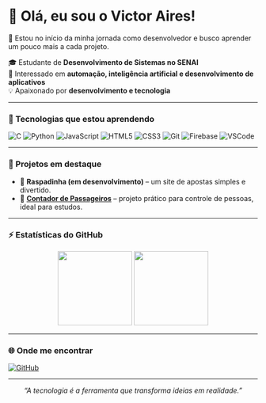 # 👋 Olá, eu sou o Victor Aires!

🧠 Estou no início da minha jornada como desenvolvedor e busco aprender um pouco mais a cada projeto.

🎓 Estudante de **Desenvolvimento de Sistemas no SENAI**  
🚀 Interessado em **automação, inteligência artificial e desenvolvimento de aplicativos**  
💡 Apaixonado por **desenvolvimento e tecnologia**  

---

### 🧠 Tecnologias que estou aprendendo
![C](https://img.shields.io/badge/C-00599C?style=for-the-badge&logo=c&logoColor=white)
![Python](https://img.shields.io/badge/Python-3776AB?style=for-the-badge&logo=python&logoColor=white)
![JavaScript](https://img.shields.io/badge/JavaScript-F7DF1E?style=for-the-badge&logo=javascript&logoColor=black)
![HTML5](https://img.shields.io/badge/HTML5-E34F26?style=for-the-badge&logo=html5&logoColor=white)
![CSS3](https://img.shields.io/badge/CSS3-1572B6?style=for-the-badge&logo=css3&logoColor=white)
![Git](https://img.shields.io/badge/Git-F05032?style=for-the-badge&logo=git&logoColor=white)
![Firebase](https://img.shields.io/badge/Firebase-FFCA28?style=for-the-badge&logo=firebase&logoColor=black)
![VSCode](https://img.shields.io/badge/VSCode-007ACC?style=for-the-badge&logo=visualstudiocode&logoColor=white)

---

### 💼 Projetos em destaque
- 🎰 **Raspadinha (em desenvolvimento)** – um site de apostas simples e divertido.  
- 🧮 [**Contador de Passageiros**](https://github.com/codebyaires/contador_passageiros) – projeto prático para controle de pessoas, ideal para estudos.

---

### ⚡ Estatísticas do GitHub
<p align="center">
  <img src="https://github-readme-stats.vercel.app/api?username=codebyaires&show_icons=true&theme=tokyonight" height="150"/>
  <img src="https://github-readme-stats.vercel.app/api/top-langs/?username=codebyaires&layout=compact&theme=tokyonight" height="150"/>
</p>

---

### 🌐 Onde me encontrar
[![GitHub](https://img.shields.io/badge/GitHub-100000?style=for-the-badge&logo=github&logoColor=white)](https://github.com/codebyaires)

---

<p align="center">
  <i>“A tecnologia é a ferramenta que transforma ideias em realidade.”</i>
</p>
